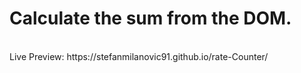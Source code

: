 # Calculate the  sum from the DOM.
<br/>
Live Preview: https://stefanmilanovic91.github.io/rate-Counter/
